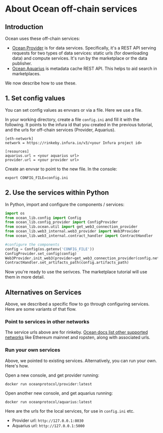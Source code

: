 # About Ocean off-chain services

## Introduction

Ocean uses these off-chain services:
* [Ocean Provider](https://github.com/oceanprotocol/provider) is for data services. Specifically, it's a REST API serving requests for two types of data services: static urls (for downloading data) and compute services. It's run by the marketplace or the data publisher.
* [Ocean Aquarius](https://github.com/oceanprotocol/aquarius) is metadata cache REST API. This helps to aid search in marketplaces.

We now describe how to use these.

## 1. Set config values

You can set config values as envvars or via a file. Here we use a file. 

In your working directory, create a file `config.ini` and fill it with the following. It points to the infura id that you created in the previous tutorial, and the urls for off-chain services (Provider, Aquarius).
```
[eth-network]
network = https://rinkeby.infura.io/v3/<your Infura project id>

[resources]
aquarius.url = <your aquarius url>
provider.url = <your provider url>
```

Create an envvar to point to the new file. In the console:
```console
export CONFIG_FILE=config.ini
```

## 2. Use the services within Python

In Python, import and configure the components / services:
```python
import os
from ocean_lib.config import Config
from ocean_lib.config_provider import ConfigProvider
from ocean_lib.ocean.util import get_web3_connection_provider
from ocean_lib.web3_internal.web3_provider import Web3Provider
from ocean_lib.web3_internal.contract_handler import ContractHandler

#configure the components
config = Config(os.getenv('CONFIG_FILE'))
ConfigProvider.set_config(config)
Web3Provider.init_web3(provider=get_web3_connection_provider(config.network_url))
ContractHandler.set_artifacts_path(config.artifacts_path)
```

Now you're ready to use the serivces. The marketplace tutorial will use them in more detail.

## Alternatives on Services

Above, we described a specific flow to go through configuring services. Here are some variants of that flow.

### Point to services in other networks

The service urls above are for rinkeby. [Ocean docs list other supported networks](https://docs.oceanprotocol.com/concepts/networks-overview/) like Ethereum mainnet and ropsten, along with associated urls.

### Run your own services

Above, we pointed to existing services. Alternatively, you can run your own. Here's how.

Open a new console, and get provider running:
```console
docker run oceanprotocol/provider:latest
```

Open another new console, and get aquarius running:
```console
docker run oceanprotocol/aquarius:latest
```

Here are the urls for the local services, for use in `config.ini` etc.
* Provider url: `http://127.0.0.1:8030`
* Aquarius url: `http://127.0.0.1:5000`
